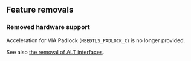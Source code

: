 ## Feature removals

### Removed hardware support

Acceleration for VIA Padlock (`MBEDTLS_PADLOCK_C`) is no longer provided.

See also [the removal of ALT interfaces](#removal-of-alternative-cryptographic-module-implementations).
